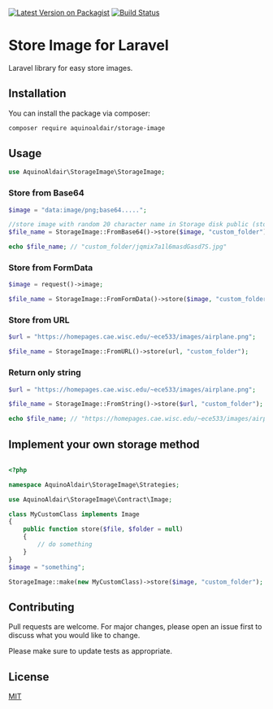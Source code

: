 [![Latest Version on Packagist](https://img.shields.io/packagist/v/aquinoaldair/storage-image.svg?style=flat-square)](https://packagist.org/packages/aquinoaldair/storage-image)
[![Build Status](https://travis-ci.org/aquinoaldair/storage-image.svg?branch=main)](https://travis-ci.org/aquinoaldair/storage-image)

# Store Image for Laravel

Laravel library for easy store images.

## Installation

You can install the package via composer:

```bash
composer require aquinoaldair/storage-image
```

## Usage

```php
use AquinoAldair\StorageImage\StorageImage;
```

### Store from Base64

```php
$image = "data:image/png;base64.....";

//store image with random 20 character name in Storage disk public (storage/app/public/customFolder) 
$file_name = StorageImage::FromBase64()->store($image, "custom_folder");

echo $file_name; // "custom_folder/jqmix7a1l6masdGasd7S.jpg"
```

### Store from FormData

```php
$image = request()->image;

$file_name = StorageImage::FromFormData()->store($image, "custom_folder");
```

### Store from URL

```php
$url = "https://homepages.cae.wisc.edu/~ece533/images/airplane.png";

$file_name = StorageImage::FromURL()->store(url, "custom_folder");
```

### Return only string

```php
$url = "https://homepages.cae.wisc.edu/~ece533/images/airplane.png";

$file_name = StorageImage::FromString()->store($url, "custom_folder");

echo $file_name; // "https://homepages.cae.wisc.edu/~ece533/images/airplane.png"

```

## Implement your own storage method

```php

<?php

namespace AquinoAldair\StorageImage\Strategies;

use AquinoAldair\StorageImage\Contract\Image;

class MyCustomClass implements Image
{
    public function store($file, $folder = null)
    {
        // do something
    }
}
$image = "something";

StorageImage::make(new MyCustomClass)->store($image, "custom_folder");

```

## Contributing
Pull requests are welcome. For major changes, please open an issue first to discuss what you would like to change.

Please make sure to update tests as appropriate.

## License

[MIT](./LICENSE.md)
